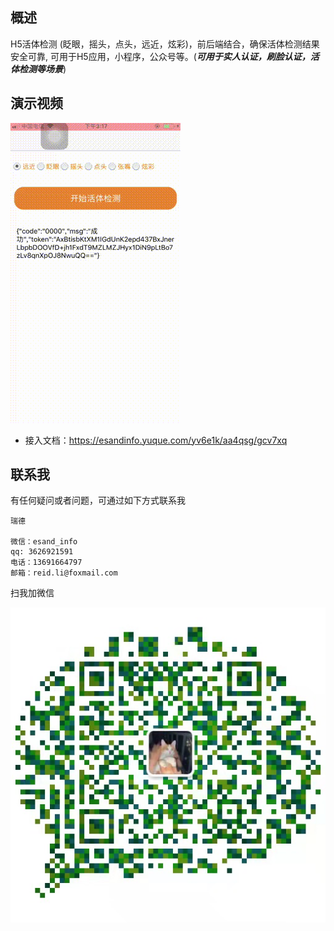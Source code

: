## 概述
H5活体检测 (眨眼，摇头，点头，远近，炫彩)，前后端结合，确保活体检测结果安全可靠, 可用于H5应用，小程序，公众号等。(***可用于实人认证，刷脸认证，活体检测等场景***)

## 演示视频
![DEMO](imgs/demo.gif)

- 接入文档：https://esandinfo.yuque.com/yv6e1k/aa4qsg/gcv7xq

## 联系我

有任何疑问或者问题，可通过如下方式联系我

```
瑞德

微信：esand_info
qq: 3626921591
电话：13691664797
邮箱：reid.li@foxmail.com
```

扫我加微信

![QRCODE](imgs/qrcode.jpeg)
